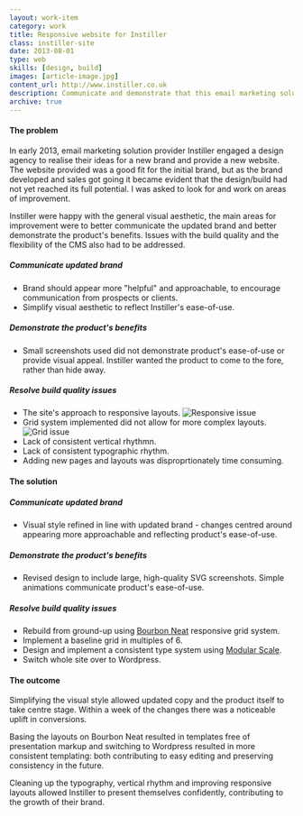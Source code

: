 ```yaml
---
layout: work-item
category: work
title: Responsive website for Instiller
class: instiller-site
date: 2013-08-01
type: web
skills: [design, build]
images: [article-image.jpg]
content_url: http://www.instiller.co.uk
description: Communicate and demonstrate that this email marketing solution is the choice for digital agencies.
archive: true
---
```


#### The problem

In early 2013, email marketing solution provider Instiller engaged a design agency to realise their ideas for a new brand and provide a new website. The website provided was a good fit for the initial brand, but as the brand developed and sales got going it became evident that the design/build had not yet reached its full potential. I was asked to look for and work on areas of improvement.

Instiller were happy with the general visual aesthetic, the main areas for improvement were to better communicate the updated brand and better demonstrate the product's benefits. Issues with the build quality and the flexibility of the CMS also had to be addressed.

##### Communicate updated brand
* Brand should appear more "helpful" and approachable, to encourage communication from prospects or clients.
* Simplify visual aesthetic to reflect Instiller's ease-of-use.

##### Demonstrate the product's benefits
* Small screenshots used did not demonstrate product's ease-of-use or provide visual appeal. Instiller wanted the product to come to the fore, rather than hide away.

##### Resolve build quality issues
* The site's approach to responsive layouts. ![Responsive issue](/assets/img/work-item-instiller-site-responsive-issue.png "Responsive issue")
* Grid system implemented did not allow for more complex layouts. ![Grid issue](/assets/img/work-item-instiller-site-grid-issue.png "Grid issue")
* Lack of consistent vertical rhythmn.
* Lack of consistent typographic rhythm.
* Adding new pages and layouts was disproprtionately time consuming.

#### The solution

##### Communicate updated brand
* Visual style refined in line with updated brand - changes centred around appearing more approachable and reflecting product's ease-of-use.

##### Demonstrate the product's benefits
* Revised design to include large, high-quality SVG screenshots. Simple animations communicate product's ease-of-use.

##### Resolve build quality issues
* Rebuild from ground-up using [Bourbon Neat](http://neat.bourbon.io/) responsive grid system.
* Implement a baseline grid in multiples of 6.
* Design and implement a consistent type system using [Modular Scale](http://modularscale.com).
* Switch whole site over to Wordpress.

#### The outcome

Simplifying the visual style allowed updated copy and the product itself to take centre stage. Within a week of the changes there was a noticeable uplift in conversions.

Basing the layouts on Bourbon Neat resulted in templates free of presentation markup and switching to Wordpress resulted in more consistent templating: both contributing to easy editing and preserving consistency in the future.

Cleaning up the typography, vertical rhythm and improving responsive layouts allowed Instiller to present themselves confidently, contributing to the growth of their brand.
